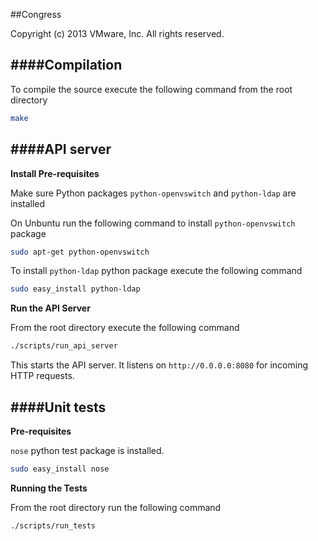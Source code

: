 ##Congress

Copyright (c) 2013 VMware, Inc. All rights reserved.

####Compilation
-------------

  To compile the source execute the following command from the root directory

  ```bash
  make
  ```
####API server
-------------

**Install Pre-requisites**

  Make sure Python packages `python-openvswitch` and `python-ldap` are installed

  On Unbuntu run the following command  to install `python-openvswitch` package
  
  ```bash
  sudo apt-get python-openvswitch

  ```
  To install `python-ldap` python package execute the following command

  ```bash
  sudo easy_install python-ldap
  ```
**Run the API Server**

  From the root directory execute the following command
  
  ```bash
  ./scripts/run_api_server
  ```
  This starts the API server. It listens on `http://0.0.0.0:8080` for incoming HTTP requests.

####Unit tests
-------------

   **Pre-requisites** 

   `nose` python test package is installed.

   ```bash
   sudo easy_install nose
   ```
   
   **Running the Tests**

   From the root directory run the following command
  
   ```bash
   ./scripts/run_tests
   ```


